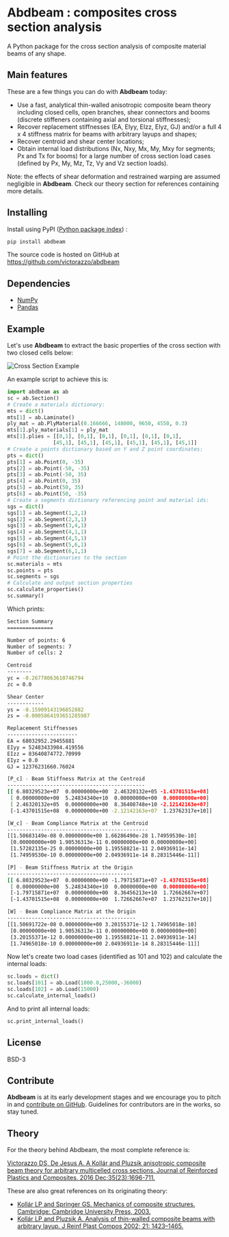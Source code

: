 # Abdbeam : composites cross section analysis
A Python package for the cross section analysis of composite material beams of any shape. 

## Main features

These are a few things you can do with **Abdbeam** today:

* Use a fast, analytical thin-walled anisotropic composite beam theory including closed cells, open branches, shear connectors and booms (discrete stiffeners containing axial and torsional stiffnesses);
* Recover replacement stiffnesses (EA, EIyy, EIzz, EIyz, GJ) and/or a full 4 x 4 stiffness matrix for beams with arbitrary layups and shapes;
* Recover centroid and shear center locations;
* Obtain internal load distributions (Nx, Nxy, Mx, My, Mxy for segments; Px and Tx for booms) for a large number of cross section load cases (defined by Px, My, Mz, Tz, Vy and Vz section loads).

Note: the effects of shear deformation and restrained warping are assumed negligible in **Abdbeam**. Check our theory section for references containing more details.

## Installing

Install using PyPI ([Python package index](https://pypi.org/project/abdbeam)) :

```sh
pip install abdbeam
```

The source code is hosted on GitHub at https://github.com/victorazzo/abdbeam

## Dependencies

- [NumPy](https://www.numpy.org)
- [Pandas](https://pandas.pydata.org)

## Example

Let's use **Abdbeam** to extract the basic properties of the cross section with two closed cells below:

![Cross Section Example](https://user-images.githubusercontent.com/24232637/50049830-266c6380-00bc-11e9-808d-97896d3f3e16.png)  

An example script to achieve this is:

```python
import abdbeam as ab
sc = ab.Section()
# Create a materials dictionary:
mts = dict()
mts[1] = ab.Laminate()
ply_mat = ab.PlyMaterial(0.166666, 148000, 9650, 4550, 0.3)
mts[1].ply_materials[1] = ply_mat
mts[1].plies = [[0,1], [0,1], [0,1], [0,1], [0,1], [0,1],
               [45,1], [45,1], [45,1], [45,1], [45,1], [45,1]]
# Create a points dictionary based on Y and Z point coordinates:
pts = dict()
pts[1] = ab.Point(0, -35)
pts[2] = ab.Point(-50, -35)
pts[3] = ab.Point(-50, 35)
pts[4] = ab.Point(0, 35)
pts[5] = ab.Point(50, 35)
pts[6] = ab.Point(50, -35)
# Create a segments dictionary referencing point and material ids:
sgs = dict()
sgs[1] = ab.Segment(1,2,1)
sgs[2] = ab.Segment(2,3,1)
sgs[3] = ab.Segment(3,4,1)
sgs[4] = ab.Segment(4,1,1)
sgs[5] = ab.Segment(4,5,1)
sgs[6] = ab.Segment(5,6,1)
sgs[7] = ab.Segment(6,1,1)
# Point the dictionaries to the section
sc.materials = mts
sc.points = pts
sc.segments = sgs
# Calculate and output section properties
sc.calculate_properties()
sc.summary()
```
Which prints:
```sh
Section Summary
===============

Number of points: 6
Number of segments: 7
Number of cells: 2

Centroid
--------
yc = -0.26778063610746794
zc = 0.0

Shear Center
------------
ys = -0.15909143196852882
zs = -0.0005864193651285987

Replacement Stiffnesses
-----------------------
EA = 68032952.29455881
EIyy = 52483433984.419556
EIzz = 83640874772.70999
EIyz = 0.0
GJ = 12376231660.76024

[P_c] - Beam Stiffness Matrix at the Centroid
---------------------------------------------
[[ 6.80329523e+07  0.00000000e+00  2.46320132e+05 -1.43701515e+08]
 [ 0.00000000e+00  5.24834340e+10  0.00000000e+00  0.00000000e+00]
 [ 2.46320132e+05  0.00000000e+00  8.36408748e+10 -2.12142163e+07]
 [-1.43701515e+08  0.00000000e+00 -2.12142163e+07  1.23762317e+10]]

[W_c] - Beam Compliance Matrix at the Centroid
----------------------------------------------
[[1.50683149e-08 0.00000000e+00 1.66286490e-28 1.74959530e-10]
 [0.00000000e+00 1.90536313e-11 0.00000000e+00 0.00000000e+00]
 [1.57282135e-25 0.00000000e+00 1.19558821e-11 2.04936911e-14]
 [1.74959530e-10 0.00000000e+00 2.04936911e-14 8.28315446e-11]]

[P] - Beam Stiffness Matrix at the Origin
-----------------------------------------
[[ 6.80329523e+07  0.00000000e+00 -1.79715871e+07 -1.43701515e+08]
 [ 0.00000000e+00  5.24834340e+10  0.00000000e+00  0.00000000e+00]
 [-1.79715871e+07  0.00000000e+00  8.36456213e+10  1.72662667e+07]
 [-1.43701515e+08  0.00000000e+00  1.72662667e+07  1.23762317e+10]]

[W] - Beam Compliance Matrix at the Origin
------------------------------------------
[[1.50691722e-08 0.00000000e+00 3.20155371e-12 1.74965018e-10]
 [0.00000000e+00 1.90536313e-11 0.00000000e+00 0.00000000e+00]
 [3.20155371e-12 0.00000000e+00 1.19558821e-11 2.04936911e-14]
 [1.74965018e-10 0.00000000e+00 2.04936911e-14 8.28315446e-11]]
```

Now let's create two load cases (identified as 101 and 102)  and calculate the internal loads:

```python
sc.loads = dict()
sc.loads[101] = ab.Load(1000.0,25000,-36000)
sc.loads[102] = ab.Load(15000)
sc.calculate_internal_loads()
```
And to print all internal loads:
```python
sc.print_internal_loads()
```

## License

BSD-3

## Contribute

**Abdbeam** is at its early development stages and we encourage you to pitch in and [contribute on GitHub](https://github.com/victorazzo/abdbeam). Guidelines for contributors are in the works, so stay tuned.

## Theory

For the theory behind Abdbeam, the most complete reference is:

[Victorazzo DS, De Jesus A. A Kollár and Pluzsik anisotropic composite beam theory for arbitrary multicelled cross sections. Journal of Reinforced Plastics and Composites. 2016 Dec;35(23):1696-711.](https://journals.sagepub.com/doi/abs/10.1177/0731684416665493)

These are also great references on its originating theory:

* [ Kollár LP and Springer GS. Mechanics of composite structures. Cambridge: Cambridge University Press, 2003.](https://www.amazon.com/Mechanics-Composite-Structures-L%C3%A1szl%C3%B3-Koll%C3%A1r/dp/0521126908/ref=sr_1_1?ie=UTF8&qid=1544936929&sr=8-1&keywords=Mechanics+of+composite+structures)
* [Kollár LP and Pluzsik A. Analysis of thin-walled composite beams with arbitrary layup. J Reinf Plast Compos 2002; 21: 1423–1465.](https://journals.sagepub.com/doi/abs/10.1177/0731684402021016928)
